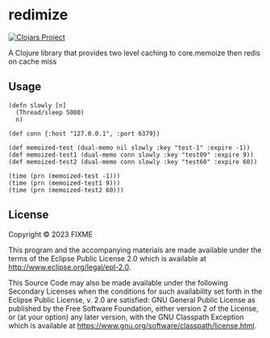 # redimize

[![Clojars Project](https://img.shields.io/clojars/v/org.clojars.bigsy/redimize.svg)](https://clojars.org/org.clojars.bigsy/redimize)

A Clojure library that provides two level caching to core.memoize then redis on cache miss

## Usage

``` 
(defn slowly [n]
  (Thread/sleep 5000)
  n)
  
(def conn {:host "127.0.0.1", :port 6379})

(def memoized-test (dual-memo nil slowly :key "test-1" :expire -1))
(def memoized-test1 (dual-memo conn slowly :key "test09" :expire 9))
(def memoized-test2 (dual-memo conn slowly :key "test60" :expire 60))

(time (prn (memoized-test -1)))
(time (prn (memoized-test1 9)))
(time (prn (memoized-test2 60)))
```

## License

Copyright © 2023 FIXME

This program and the accompanying materials are made available under the
terms of the Eclipse Public License 2.0 which is available at
http://www.eclipse.org/legal/epl-2.0.

This Source Code may also be made available under the following Secondary
Licenses when the conditions for such availability set forth in the Eclipse
Public License, v. 2.0 are satisfied: GNU General Public License as published by
the Free Software Foundation, either version 2 of the License, or (at your
option) any later version, with the GNU Classpath Exception which is available
at https://www.gnu.org/software/classpath/license.html.
